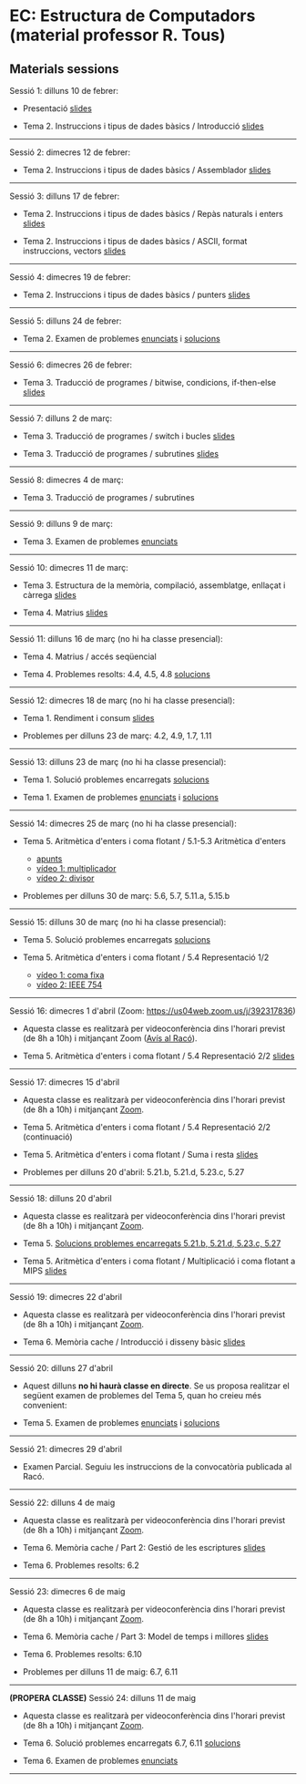 # EC: Estructura de Computadors (material professor R. Tous)
## Materials sessions

Sessió 1: dilluns 10 de febrer:

* Presentació [slides](./slides/sessio1_1_presentacio.pdf)

* Tema 2. Instruccions i tipus de dades bàsics / Introducció [slides](./slides/sessio1_2_tema2_intro.pdf)

<hr>

Sessió 2: dimecres 12 de febrer:

* Tema 2. Instruccions i tipus de dades bàsics / Assemblador [slides](./slides/sessio2_1_tema2_assemblador.pdf)

<hr>

Sessió 3: dilluns 17 de febrer:

* Tema 2. Instruccions i tipus de dades bàsics / Repàs naturals i enters [slides](./slides/sessio3_1_tema2_enters.pdf)

* Tema 2. Instruccions i tipus de dades bàsics / ASCII, format instruccions, vectors [slides](./slides/sessio3_2_tema2_ascii_instr_vectors.pdf)

<hr>

Sessió 4: dimecres 19 de febrer:

* Tema 2. Instruccions i tipus de dades bàsics / punters [slides](./slides/sessio4_1_tema2_punters.pdf)

<hr>

Sessió 5: dilluns 24 de febrer:

* Tema 2. Examen de problemes [enunciats](./problemes/expr2_extended.pdf) i [solucions](./problemes/expr2s_extended.pdf)

<hr>

Sessió 6: dimecres 26 de febrer:

* Tema 3. Traducció de programes / bitwise, condicions, if-then-else [slides](./slides/sessio6_1_tema3_condicionals.pdf)

<hr>

Sessió 7: dilluns 2 de març:

* Tema 3. Traducció de programes / switch i bucles [slides](./slides/sessio7_1_tema3_switch_i_bucles.pdf)

* Tema 3. Traducció de programes / subrutines [slides](./slides/sessio7_2_tema3_subrutines.pdf)

<hr>

Sessió 8: dimecres 4 de març:

* Tema 3. Traducció de programes / subrutines

<hr>

Sessió 9: dilluns 9 de març:

* Tema 3. Examen de problemes [enunciats](./problemes/expr3.pdf) 
<!--i [solucions](./problemes/expr3s.pdf)-->

<hr>

Sessió 10: dimecres 11 de març:

* Tema 3. Estructura de la memòria, compilació, assemblatge, enllaçat i càrrega [slides](./slides/sessio9_1_tema3_mem_i_compilacio.pdf)

* Tema 4. Matrius [slides](./slides/sessio9_2_tema4_matrius1.pdf)

<hr>

Sessió 11: dilluns 16 de març (no hi ha classe presencial):

* Tema 4. Matrius / accés seqüencial 

* Tema 4. Problemes resolts: 4.4, 4.5, 4.8 [solucions](./problemes/tema4_problemes_pissarra.pdf)

<hr>

Sessió 12: dimecres 18 de març (no hi ha classe presencial):

* Tema 1. Rendiment i consum [slides](./slides/sessio11_1_tema1_rendiment.pdf)

* Problemes per dilluns 23 de març: 4.2, 4.9, 1.7, 1.11

<hr>

Sessió 13: dilluns 23 de març (no hi ha classe presencial):

* Tema 1. Solució problemes encarregats [solucions](./problemes/tema1_4_2_4_9_1_7_1_11.pdf)

* Tema 1. Examen de problemes [enunciats](./problemes/expr1.pdf) i [solucions](./problemes/expr1s.pdf)

<!--(les solucions a l'examen de problemes es publicaran dilluns per la tarda) -->

<hr>

Sessió 14: dimecres 25 de març (no hi ha classe presencial):

* Tema 5. Aritmètica d'enters i coma flotant / 5.1-5.3 Aritmètica d'enters
    * [apunts](http://docencia.ac.upc.edu/FIB/grau/EC/privat/TeoriaEC-tema5.pdf)
    * [vídeo 1: multiplicador](https://www.youtube.com/watch?v=d-LYzUcRK1w&t=365s)
    * [vídeo 2: divisor](https://www.youtube.com/watch?v=oWHNRd7dGP4&t=1209s)

* Problemes per dilluns 30 de març: 5.6, 5.7, 5.11.a, 5.15.b

<hr>

Sessió 15: dilluns 30 de març (no hi ha classe presencial):

* Tema 5. Solució problemes encarregats [solucions](./problemes/tema5_5_6_5_7_5_11a_5_15b.pdf)

* Tema 5. Aritmètica d'enters i coma flotant / 5.4 Representació 1/2
    * [vídeo 1: coma fixa](https://www.youtube.com/watch?v=zsGChigW4Fs) 
    * [vídeo 2: IEEE 754](https://www.youtube.com/watch?v=QrfAShP95I4)

<hr>

Sessió 16: dimecres 1 d'abril (Zoom: https://us04web.zoom.us/j/392317836)

* Aquesta classe es realitzarà per videoconferència dins l'horari previst (de 8h a 10h) i mitjançant Zoom ([Avís al Racó](https://raco.fib.upc.edu/avisos/veure.jsp?espai=270006&id=106454)).

* Tema 5. Aritmètica d'enters i coma flotant / 5.4 Representació 2/2 [slides](./slides/sessio16_1_tema5_2_floats_1.pdf)


<hr>

Sessió 17: dimecres 15 d'abril

* Aquesta classe es realitzarà per videoconferència dins l'horari previst (de 8h a 10h) i mitjançant [Zoom](https://us04web.zoom.us/j/392317836).

* Tema 5. Aritmètica d'enters i coma flotant / 5.4 Representació 2/2 (continuació)

* Tema 5. Aritmètica d'enters i coma flotant / Suma i resta [slides](./slides/sessio17_1_tema5_2_floats_2.pdf)

* Problemes per dilluns 20 d'abril: 5.21.b, 5.21.d, 5.23.c, 5.27




<hr>

Sessió 18: dilluns 20 d'abril

* Aquesta classe es realitzarà per videoconferència dins l'horari previst (de 8h a 10h) i mitjançant [Zoom](https://us04web.zoom.us/j/392317836).

* Tema 5.  [Solucions problemes encarregats 5.21.b, 5.21.d, 5.23.c, 5.27](./problemes/tema5_5_21b_5_21d_5_23c_5_27.pdf)

* Tema 5. Aritmètica d'enters i coma flotant / Multiplicació i coma flotant a MIPS [slides](./slides/sessio17_2_tema5_3_floats_3.pdf)

 <hr>

Sessió 19: dimecres 22 d'abril

* Aquesta classe es realitzarà per videoconferència dins l'horari previst (de 8h a 10h) i mitjançant [Zoom](https://us04web.zoom.us/j/392317836).

* Tema 6. Memòria cache / Introducció i disseny bàsic [slides](./slides/sessio19_1_tema6_1.pdf)

 <hr>

Sessió 20: dilluns 27 d'abril

* Aquest dilluns **no hi haurà classe en directe**. Se us proposa realitzar el següent examen de problemes del Tema 5, quan ho creieu més convenient: 

* Tema 5. Examen de problemes [enunciats](./problemes/expr5.pdf) i [solucions](./problemes/expr5s.pdf) 

 <hr>

Sessió 21: dimecres 29 d'abril

* Examen Parcial. Seguiu les instruccions de la convocatòria publicada al Racó.

 <hr>

Sessió 22: dilluns 4 de maig

* Aquesta classe es realitzarà per videoconferència dins l'horari previst (de 8h a 10h) i mitjançant [Zoom](https://us04web.zoom.us/j/392317836).

* Tema 6. Memòria cache / Part 2: Gestió de les escriptures [slides](./slides/sessio22_1_tema6_2.pdf)

* Tema 6. Problemes resolts: 6.2

 <hr>

Sessió 23: dimecres 6 de maig

* Aquesta classe es realitzarà per videoconferència dins l'horari previst (de 8h a 10h) i mitjançant [Zoom](https://us04web.zoom.us/j/392317836).

* Tema 6. Memòria cache / Part 3: Model de temps i millores [slides](./slides/sessio23_1_tema6_3.pdf)

* Tema 6. Problemes resolts: 6.10

* Problemes per dilluns 11 de maig: 6.7, 6.11

 <hr>

**(PROPERA CLASSE)** Sessió 24: dilluns 11 de maig

* Aquesta classe es realitzarà per videoconferència dins l'horari previst (de 8h a 10h) i mitjançant [Zoom](https://us04web.zoom.us/j/392317836).

* Tema 6. Solució problemes encarregats 6.7, 6.11 [solucions](./problemes/tema6_6_7_6_11.pdf)

* Tema 6. Examen de problemes [enunciats](./problemes/expr6.pdf) 

<!-- i [solucions](./problemes/expr6s.pdf) -->

<hr>

<!--

**(PROPERA CLASSE)** Sessió 23: dimecres 6 de maig

* Aquesta classe es realitzarà per videoconferència dins l'horari previst (de 8h a 10h) i mitjançant [Zoom](https://us04web.zoom.us/j/392317836).

* Tema 6. Solució problemes encarregats 6.7, 6.11 [solucions](./problemes/tema6_6_7_6_11.pdf)

* Tema 6. Memòria cache / Part 3: Model de temps i millores [slides](./slides/sessio23_1_tema6_3.pdf)






-->








